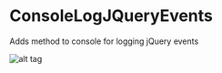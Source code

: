 ConsoleLogJQueryEvents
======================

Adds method to console for logging jQuery events

![alt tag](https://raw.github.com/iarovyi/ConsoleLogJQueryEvents/master/console.logEvents.png)

